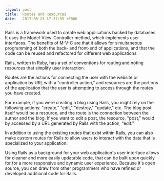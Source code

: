 ```yaml
---
layout: post
title:  Routes and Resources
date:   2017-05-23 17:37:55 +0000
---
```


Rails is a framework used to create web applications backed by databases. It uses the Model-View-Controller method, which implements user interfaces. The benefits of M-V-C are that it allows for simultaneous programming of both the back- and front-end of applications, and that the code can be reused and refactored for different web applications.

Rails, written in Ruby, has a set of conventions for routing and noting resources that simplify user interaction.

Routes are the actions for connecting the user with the website or application by URL with a "controller action," and resources are the portions of the application that the user is attempting to access through the routes you have created.

For example, if you were creating a blog using Rails, you might rely on the following actions: "create," "edit," "destroy," "update," etc. The blog post itself would be a resource, and the route is the connection between the author and the blog. If you want to edit a post, the resource, "post," would by accessed by a URL generated by Rails with the action, "edit."

In addition to using the existing routes that exist within Rails, you can also make custom routes for Rails to allow users to interact with the data that is specialized to your application.

Using Rails as a background for your web application's user interface allows for cleaner and more easily updatable code, that can be built upon quickly for for a more responsive and dynamic user experience. Because it's open source, you can draw from other programmers who have refined or developed additional code for Rails.
